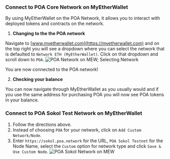 ### Connect to POA Core Network on MyEtherWallet
By using MyEtherWallet on the POA Network, it allows you to interact with deployed tokens and contracts on the network.

1. __Changing to the the POA network__

Navigate to [www.myetherwallet.com](https://myetherwallet.com) and on the top right you will see a dropdown where you can select the network that is defaulted to `Network ETH (MyEtherWallet)`. Click on that dropdown and scroll down to `POA`.
![POA Network on MEW; Selecting Network](https://forum.poa.network/uploads/default/original/1X/a0d2b431af63036a54f3701fa9017d40214c729d.gif)

You are now connected to the POA network!

2. __Checking your balance__

You can now navigate through MyEtherWallet as you usually would and if you use the same address for purchasing POA you will now see POA tokens in your balance.

### Connect to POA Sokol Test Network on MyEtherWallet
1. Follow the directions above. 
2. Instead of choosing `POA` for your network, click on `Add Custom Network/Node`.
3. Enter `https://sokol.poa.network` for the URL, `POA Sokol Testnet` for the Node Name, select the `Custom` option for network type and click `Save & Use Custom Node`.
![POA Sokol Network on MEW](https://github.com/poanetwork/wiki/blob/master/docs/POA-Network-on-MEW-Custom-Network.png)